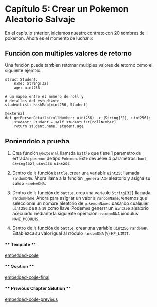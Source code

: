 <!-- Add translation for the following page: https://vyper.fun/#/2/random_wild_pokemon
Do NOT change the code below. The below code runs the code editor -->

# Capítulo 5: Crear un Pokemon Aleatorio Salvaje

En el capítulo anterior, iniciamos nuestro contrato con 20 nombres de pokemon. Ahora es el momento de luchar ⚔️

## Función con multiples valores de retorno

Una función puede tambien retornar multiples valores de retorno como el siguiente ejemplo:

    struct Student:
        name: String[32]
        age: uint256

    # un mapeo entre el número de roll y
    # detalles del estudiante
    studentList: HashMap[uint256, Student]

    @external
    def getPersonDetails(rollNumber: uint256) -> (String[32], uint256):
        student: Student = self.studentList[rollNumber]
        return student.name, student.age

## Poniendolo a prueba

1. Crea función `@external` llamada `battle` que tiene 1 parámetro de entrada: `pokemon` de tipo `Pokemon`. Este devuelve 4 parametros: `bool`, `String[32]`, `uint256`, `uint256`.

2. Dentro de la función `battle`, crear una variable `uint256` llamada `randomDNA`. Ahora llama a la función `_generarADN` aleatorio y asigna su salida `randomDNA`.

3. Dentro de la función de `battle`, crea una variable `String[32]` llamada `randomName`. Ahora para asignar un valor a `randomName`, tenemos que seleccionar un nombre aleatorio de `pokemonNames` pasando cualquier `uint256` de `0` a `19` como llave. Podemos generar un `uint256` aleatorio adecuado mediante la siguiente operación: `randomDNA` modulus `NAME_MODULUS`.

4. Dentro de la función de `battle`, crear una variable `uint256` `randomHP`. Establezca su valor igual al módulo `randomDNA` (`%`) `HP_LIMIT`.

<!-- tabs:start -->

#### ** Template **

[embedded-code](../assets/2/2.5-template-code.vy ':include :type=code embed-template')

#### ** Solution **

[embedded-code-final](../assets/2/2.5-finished-code.vy ':include :type=code embed-final')

#### ** Previous Chapter Solution **

[embedded-code-previous](../assets/2/2.4-finished-code.vy ':include :type=code embed-previous')

<!-- tabs:end -->